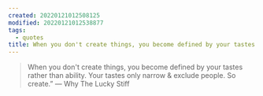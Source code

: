 ```yaml
---
created: 20220121012508125
modified: 20220121012538877
tags:
  - quotes
title: When you don't create things, you become defined by your tastes...
---
```


> When you don't create things, you become defined by your tastes rather than ability. Your tastes only narrow & exclude people. So create.” ― Why The Lucky Stiff
